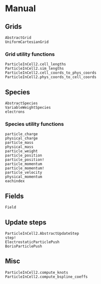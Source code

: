 # Manual

## Grids
```@docs
AbstractGrid
UniformCartesianGrid
```
### Grid utility functions
```@docs
ParticleInCell2.cell_lengths
ParticleInCell2.sim_lengths
ParticleInCell2.cell_coords_to_phys_coords
ParticleInCell2.phys_coords_to_cell_coords
```

## Species
```@docs
AbstractSpecies
VariableWeightSpecies
electrons
```

### Species utility functions
```@docs
particle_charge
physical_charge
particle_mass
physical_mass
particle_weight
particle_position
particle_position!
particle_momentum
particle_momentum!
particle_velocity
physical_momentum
eachindex
```

## Fields
```@docs
Field
```

## Update steps
```@docs
ParticleInCell2.AbstractUpdateStep
step!
ElectrostaticParticlePush
BorisParticlePush
```

## Misc
```@docs
ParticleInCell2.compute_knots
ParticleInCell2.compute_bspline_coeffs
```
